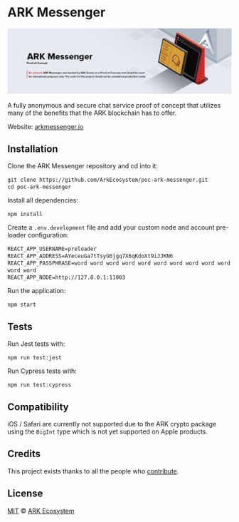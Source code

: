 # ARK Messenger

![Test Image 1](banner.png)

A fully anonymous and secure chat service proof of concept that utilizes many of the benefits that the ARK blockchain has to offer.

Website: [arkmessenger.io](http://www.arkmessenger.io)

## Installation

Clone the ARK Messenger repository and cd into it:

```
git clone https://github.com/ArkEcosystem/poc-ark-messenger.git
cd poc-ark-messenger
```

Install all dependencies:

```
npm install
```

Create a `.env.development` file and add your custom node and account pre-loader configuration:

```
REACT_APP_USERNAME=preloader
REACT_APP_ADDRESS=AYeceuGa7tTsyG6jgq7X6qKdoXt9iJJKN6
REACT_APP_PASSPHRASE=word word word word word word word word word word word word
REACT_APP_NODE=http://127.0.0.1:11003
```

Run the application:

```
npm start
```

## Tests

Run Jest tests with:

```
npm run test:jest
```

Run Cypress tests with:

```
npm run test:cypress
```

## Compatibility

iOS / Safari are currently not supported due to the ARK crypto package using the `BigInt` type which is not yet supported on Apple products.

## Credits

This project exists thanks to all the people who [contribute](../../contributors).

## License

[MIT](LICENSE) © [ARK Ecosystem](https://ark.io)
